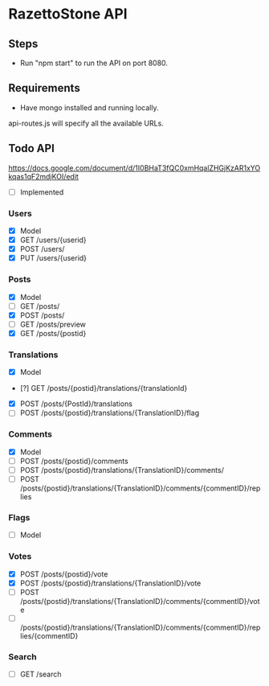 # RazettoStone API

## Steps
* Run "npm start" to run the API on port 8080.

## Requirements
* Have mongo installed and running locally.

api-routes.js will specify all the available URLs.


## Todo API 

https://docs.google.com/document/d/1I0BHaT3fQC0xmHqalZHGjKzAR1xYOkqas1qF2mdjKOI/edit


- [ ] Implemented

### Users
- [x] Model 
- [x] GET /users/{userid}
- [x] POST /users/
- [x] PUT /users/{userid}

### Posts 
- [x] Model
- [ ] GET /posts/ 
- [x] POST /posts/
- [ ] GET /posts/preview 
- [x] GET /posts/{postid}

### Translations
- [x] Model
- [?] GET /posts/{postid}/translations/{translationId}
- [x] POST /posts/{PostId}/translations
- [ ] POST /posts/{postid}/translations/{TranslationID}/flag

### Comments
- [x] Model
- [ ] POST /posts/{postid}/comments
- [ ] POST /posts/{postid}/translations/{TranslationID}/comments/
- [ ] POST /posts/{postid}/translations/{TranslationID}/comments/{commentID}/replies

### Flags
- [ ] Model

### Votes
- [x] POST /posts/{postid}/vote
- [x] POST /posts/{postid}/translations/{TranslationID}/vote
- [ ] POST /posts/{postid}/translations/{TranslationID}/comments/{commentID}/vote
- [ ] /posts/{postid}/translations/{TranslationID}/comments/{commentID}/replies/{commentID}

### Search
- [ ] GET /search
